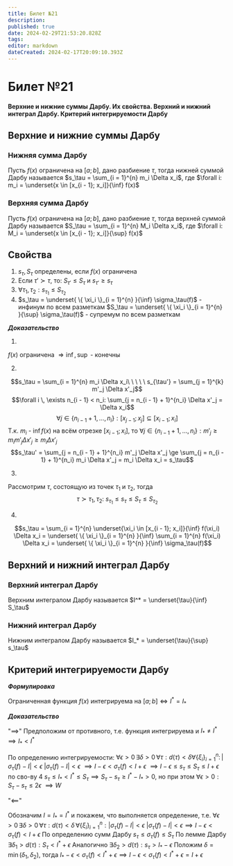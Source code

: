 ```yaml
---
title: Билет №21
description: 
published: true
date: 2024-02-29T21:53:20.828Z
tags: 
editor: markdown
dateCreated: 2024-02-17T20:09:10.393Z
---
```


# Билет №21
#### Верхние и нижние суммы Дарбу. Их свойства. Верхний и нижний интеграл Дарбу. Критерий интегрируемости Дарбу

## Верхние и нижние суммы Дарбу

### Нижняя сумма Дарбу

Пусть $f(x)$ ограничена на $[a; b]$, дано разбиение $\tau$, тогда нижней суммой Дарбу называется
$s_\tau = \sum_{i = 1}^{n} m_i \Delta x_i$, где $\forall i: m_i = \underset{x \in [x_{i - 1}; x_i]}{\inf} f(x)$

### Верхняя сумма Дарбу

Пусть $f(x)$ ограничена на $[a; b]$, дано разбиение $\tau$, тогда верхней суммой Дарбу называется 
$S_\tau = \sum_{i = 1}^{n} M_i \Delta x_i$, где $\forall i: M_i = \underset{x \in [x_{i - 1}; x_i]}{\sup} f(x)$

## Свойства

1) $s_\tau, S_\tau$ определены, если $f(x)$ ограничена
2) Если $\tau' \succ \tau$, то: $S_{\tau'} \le S_\tau$ и $s_{\tau'} \ge s_\tau$
3) ${\forall \tau_1, \tau_2: s_{\tau_1} \le S_{\tau_2}}$
4) $s_\tau = \underset{ \{ \xi_i \}_{i = 1}^{n} }{\inf} \sigma_\tau(f)$ - инфинум по всем разметкам
	$S_\tau = \underset{ \{ \xi_i \}_{i = 1}^{n} }{\sup} \sigma_\tau(f)$ - супремум по всем разметкам

***Доказательство***

1) 
$f(x)$ ограничена $\Rightarrow \inf, \sup$ - конечны  

2) 
$$s_\tau = \sum_{i = 1}^{n} m_i \Delta x_i\ \ \ \ \ s_{\tau'} = \sum_{j = 1}^{k} m'_j \Delta x'_j$$
$$\forall i \, \exists n_{i - 1} < n_i: \sum_{j = n_{i - 1} + 1}^{n_i} \Delta x'_j = \Delta x_i$$
$$\forall j \in \{ n_{i - 1} + 1, ..., n_i \}: [x_{j - 1}; x_j] \subseteq [x_{i - 1}; x_i]$$
Т.к. $m_i$ - $\inf f(x)$ на всём отрезке $[x_{i-1}; x_i]$, то $\forall j \in \{ n_{i - 1} + 1, ..., n_i \}: m'_j \ge m_i m'_j \Delta x'_j \ge m_i \Delta x'_j$
$$s_\tau' = \sum_{j = n_{i - 1} + 1}^{n_i} m'_j \Delta x'_j \ge \sum_{j = n_{i - 1} + 1}^{n_i} m_i \Delta x'_j = m_i \Delta x_i = s_\tau$$
        
3)
Рассмотрим $\tau$, состоящую из точек $\tau_1$ и $\tau_2$, тогда
$${\tau \succ \tau_1, \tau_2:\ s_{\tau_1} \le s_{\tau} \le S_\tau \le S_{\tau_2}}$$

4)
$$s_\tau = \sum_{i = 1}^{n} \underset{\xi_i \in [x_{i - 1}; x_i]}{\inf} f(\xi_i) \Delta x_i = \underset{ \{ \xi_i \}_{i = 1}^{n} }{\inf} \sum_{i = 1}^{n} f(\xi_i) \Delta x_i = \underset{ \{ \xi_i \}_{i = 1}^{n} }{\inf} \sigma_\tau(f)$$

## Верхний и нижний интеграл Дарбу

### Верхний интеграл Дарбу

Верхним интегралом Дарбу называется $I^* = \underset{\tau}{\inf} S_\tau$ 

### Нижний интеграл Дарбу

Нижним интегралом Дарбу называется $I_* = \underset{\tau}{\sup} s_\tau$ 

## Критерий интегрируемости Дарбу

***Формулировка***

Ограниченная функция $f(x)$ интегрируема на $[a; b] \iff I^* = I_*$

***Доказательство***

"$\implies$"
Предположим от противного, т.е. функция интегрируема и $I_* \ne I^* \implies I_* < I^*$

По определению интегрируемости:
$\forall \epsilon > 0 \, \exists \delta > 0 \, \forall \tau: d(\tau) < \delta \forall \{ \xi_i \}_{i = 1}^{n}: \, | \sigma_\tau(f) - I | < \epsilon$
$| \sigma_\tau(f) - I | < \epsilon$
$\implies I - \epsilon < \sigma_\tau(f) < I + \epsilon$
$\implies I - \epsilon \le s_\tau \le S_\tau \le I + \epsilon$ по сво-ву 4
$s_\tau \le I_* < I^* \le S_\tau \implies S_\tau - s_\tau \ge I^* - I_* > 0$, но при этом $\forall \epsilon > 0: S_\tau - s_\tau \le 2 \epsilon$
$\implies W$

"$\impliedby$"

Обозначим $I = I_* = I^*$ и покажем, что выполняется определение, т.е.
$\forall \epsilon > 0 \, \exists \delta > 0 \, \forall \tau: d(\tau) < \delta \, \forall \{ \xi_i \}_{i = 1}^{n}: | \sigma_\tau(f) - I | < \epsilon$
$| \sigma_\tau(f) - I | < \epsilon \implies I - \epsilon < \sigma_\tau(f) < I + \epsilon$
По определению сумм Дарбу $s_\tau \le \sigma_\tau(f) \le S_\tau$
По лемме Дарбу $\exists \delta_1 > d(\tau):  S_\tau < I^* + \epsilon$
Аналогично $\exists \delta_2 > d(\tau): s_\tau > I_* - \epsilon$
Положим $\delta = \min(\delta_1, \delta_2)$, тогда $I_* - \epsilon < \sigma_\tau(f) < I^* + \epsilon \implies I - \epsilon < \sigma_\tau(f) < I^* + \epsilon = I + \epsilon$
